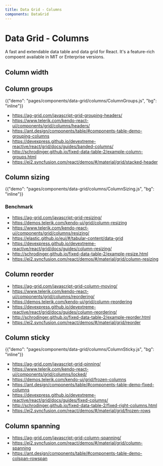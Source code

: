 ```yaml
---
title: Data Grid - Columns
components: DataGrid
---
```


# Data Grid - Columns

<p class="description">A fast and extendable data table and data grid for React. It's a feature-rich compoent available in MIT or Enterprise versions.</p>

## Column width

## Column groups

{{"demo": "pages/components/data-grid/columns/ColumnGroups.js", "bg": "inline"}}

- https://ag-grid.com/javascript-grid-grouping-headers/
- https://www.telerik.com/kendo-react-ui/components/grid/columns/headers/
- https://ant.design/components/table/#components-table-demo-grouping-columns
- https://devexpress.github.io/devextreme-reactive/react/grid/docs/guides/banded-columns/
- http://schrodinger.github.io/fixed-data-table-2/example-column-groups.html
- https://ej2.syncfusion.com/react/demos/#/material/grid/stacked-header

## Column sizing

{{"demo": "pages/components/data-grid/columns/ColumnSizing.js", "bg": "inline"}}

### Benchmark

- https://ag-grid.com/javascript-grid-resizing/
- https://demos.telerik.com/kendo-ui/grid/column-resizing
- https://www.telerik.com/kendo-react-ui/components/grid/columns/resizing/
- https://elastic.github.io/eui/#/tabular-content/data-grid
- https://devexpress.github.io/devextreme-reactive/react/grid/docs/guides/column-resizing/
- http://schrodinger.github.io/fixed-data-table-2/example-resize.html
- https://ej2.syncfusion.com/react/demos/#/material/grid/column-resizing

## Column reorder

- https://ag-grid.com/javascript-grid-column-moving/
- https://www.telerik.com/kendo-react-ui/components/grid/columns/reordering/
- https://demos.telerik.com/kendo-ui/grid/column-reordering
- https://devexpress.github.io/devextreme-reactive/react/grid/docs/guides/column-reordering/
- http://schrodinger.github.io/fixed-data-table-2/example-reorder.html
- https://ej2.syncfusion.com/react/demos/#/material/grid/reorder

## Column sticky

{{"demo": "pages/components/data-grid/columns/ColumnSticky.js", "bg": "inline"}}

- https://ag-grid.com/javascript-grid-pinning/
- https://www.telerik.com/kendo-react-ui/components/grid/columns/locked/
- https://demos.telerik.com/kendo-ui/grid/frozen-columns
- https://ant.design/components/table/#components-table-demo-fixed-columns
- https://devexpress.github.io/devextreme-reactive/react/grid/docs/guides/fixed-columns/
- http://schrodinger.github.io/fixed-data-table-2/fixed-right-columns.html
- https://ej2.syncfusion.com/react/demos/#/material/grid/frozen-rows

## Column spanning

- https://ag-grid.com/javascript-grid-column-spanning/
- https://ej2.syncfusion.com/react/demos/#/material/grid/column-spanning
- https://ant.design/components/table/#components-table-demo-colspan-rowspan
